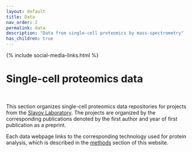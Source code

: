 ```yaml
---
layout: default
title: Data
nav_order: 2
permalink: data
description: "Data from single-cell proteomics by mass-spectrometry"
has_children: true
---
```

{% include social-media-links.html %}

# Single-cell proteomics data

&nbsp;

This section organizes single-cell proteomics data repositories for projects from the [Slavov Laboratory](https://slavovlab.net). The projects are organized by the corresponding publications denoted by the first author and year of first publication as a preprint.

Each data webpage links to the corresponding technology used for protein analysis, which is described in the [methods](methods) section of this website.
